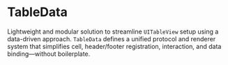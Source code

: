 # TableData
Lightweight and modular solution to streamline `UITableView` setup using a data-driven approach. `TableData` defines a unified protocol and renderer system that simplifies cell, header/footer registration, interaction, and data binding—without boilerplate.
